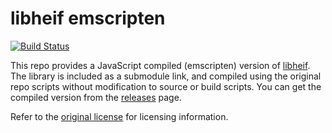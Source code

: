 # libheif emscripten

[![Build Status](https://travis-ci.com/catdad-experiments/libheif-emscripten.svg?branch=master)](https://travis-ci.com/catdad-experiments/libheif-emscripten)

This repo provides a JavaScript compiled (emscripten) version of [libheif](https://github.com/strukturag/libheif). The library is included as a submodule link, and compiled using the original repo scripts without modification to source or build scripts. You can get the compiled version from the [releases](https://github.com/catdad-experiments/libheif-emscripten/releases) page.

Refer to the [original license](https://github.com/strukturag/libheif#license) for licensing information.
